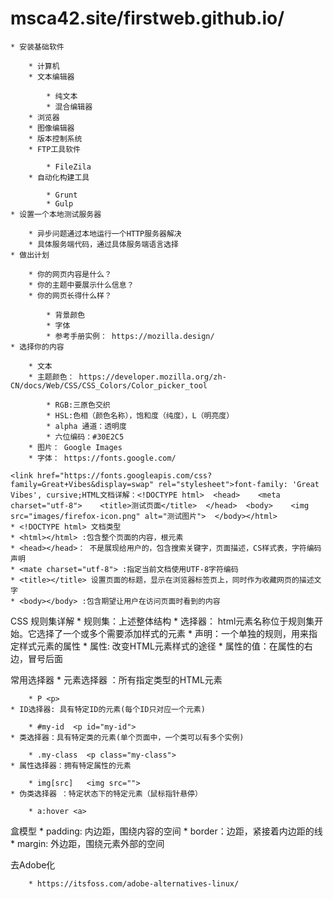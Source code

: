 # msca42.site/firstweb.github.io/

	* 安装基础软件

		* 计算机
		* 文本编辑器

			* 纯文本
			* 混合编辑器
		* 浏览器
		* 图像编辑器
		* 版本控制系统
		* FTP工具软件

			* FileZila
		* 自动化构建工具

			* Grunt
			* Gulp
	* 设置一个本地测试服务器

		* 异步问题通过本地运行一个HTTP服务器解决
		* 具体服务端代码，通过具体服务端语言选择
	* 做出计划

		* 你的网页内容是什么？
		* 你的主题中要展示什么信息？
		* 你的网页长得什么样？

			* 背景颜色
			* 字体
			* 参考手册实例： https://mozilla.design/
	* 选择你的内容

		* 文本
		* 主题颜色： https://developer.mozilla.org/zh-CN/docs/Web/CSS/CSS_Colors/Color_picker_tool

			* RGB:三原色交织
			* HSL:色相（颜色名称），饱和度（纯度），L（明亮度）
			* alpha 通道：透明度
			* 六位编码：#30E2C5
		* 图片： Google Images 
		* 字体： https://fonts.google.com/

    <link href="https://fonts.googleapis.com/css?family=Great+Vibes&display=swap" rel="stylesheet">font-family: 'Great Vibes', cursive;HTML文档详解：<!DOCTYPE html>  <head>    <meta charset="utf-8">    <title>测试页面</title>  </head>  <body>    <img src="images/firefox-icon.png" alt="测试图片">  </body></html>
	* <!DOCTYPE html> 文档类型
	* <html></html> :包含整个页面的内容，根元素
	* <head></head>： 不是展现给用户的，包含搜索关键字，页面描述，CS样式表，字符编码声明
	* <mate charset="utf-8"> :指定当前文档使用UTF-8字符编码
	* <title></title> 设置页面的标题，显示在浏览器标签页上，同时作为收藏网页的描述文字
	* <body></body> :包含期望让用户在访问页面时看到的内容

CSS 规则集详解
	* 规则集：上述整体结构
	* 选择器： html元素名称位于规则集开始。它选择了一个或多个需要添加样式的元素
	* 声明：一个单独的规则，用来指定样式元素的属性
	* 属性: 改变HTML元素样式的途径
	* 属性的值：在属性的右边，冒号后面

常用选择器
	* 元素选择器 ：所有指定类型的HTML元素 

		* P <p>
	* ID选择器: 具有特定ID的元素(每个ID只对应一个元素)

		* #my-id  <p id="my-id">
	* 类选择器：具有特定类的元素(单个页面中，一个类可以有多个实例)

		* .my-class  <p class="my-class">
	* 属性选择器：拥有特定属性的元素

		* img[src]   <img src="">
	* 伪类选择器 ：特定状态下的特定元素（鼠标指针悬停）

		* a:hover <a>

盒模型 
	* padding: 内边距，围绕内容的空间
	* border：边距，紧接着内边距的线
	* margin: 外边距，围绕元素外部的空间

去Adobe化

		* https://itsfoss.com/adobe-alternatives-linux/


